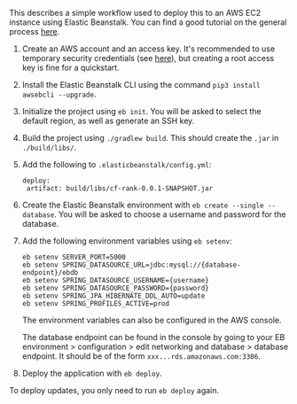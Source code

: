 This describes a simple workflow used to deploy this to an AWS EC2 instance using Elastic Beanstalk.
You can find a good tutorial on the general process [here](https://www.bezkoder.com/deploy-spring-boot-aws-eb/).

1. Create an AWS account and an access key. It's recommended to use temporary security credentials (see [here](https://docs.aws.amazon.com/IAM/latest/UserGuide/id_credentials_access-keys.html)), but creating a root access key is fine for a quickstart.
2. Install the Elastic Beanstalk CLI using the command `pip3 install awsebcli --upgrade`.
3. Initialize the project using `eb init`. You will be asked to select the default region, as well as generate an SSH key.
4. Build the project using `./gradlew build`. This should create the `.jar` in `./build/libs/`.
5. Add the following to `.elasticbeanstalk/config.yml`:
    ```
   deploy:
     artifact: build/libs/cf-rank-0.0.1-SNAPSHOT.jar
    ```
6. Create the Elastic Beanstalk environment with `eb create --single --database`. You will be asked to choose a username and password for the database.
7. Add the following environment variables using `eb setenv`:
   ```
   eb setenv SERVER_PORT=5000
   eb setenv SPRING_DATASOURCE_URL=jdbc:mysql://{database-endpoint}/ebdb
   eb setenv SPRING_DATASOURCE_USERNAME={username}
   eb setenv SPRING_DATASOURCE_PASSWORD={password}
   eb setenv SPRING_JPA_HIBERNATE_DDL_AUTO=update
   eb setenv SPRING_PROFILES_ACTIVE=prod
   ```

   The environment variables can also be configured in the AWS console.   

   The database endpoint can be found in the console by going to your EB environment > configuration > edit networking and database > database endpoint. It should be of the form `xxx...rds.amazonaws.com:3306`.
8. Deploy the application with `eb deploy`.

To deploy updates, you only need to run `eb deploy` again.